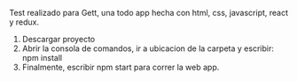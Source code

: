 Test realizado para Gett, una todo app hecha con html, css, javascript, react y redux.

1) Descargar proyecto
2) Abrir la consola de comandos, ir a ubicacion de la carpeta y escribir:  npm install
3) Finalmente, escribir npm start  para correr la web app.

